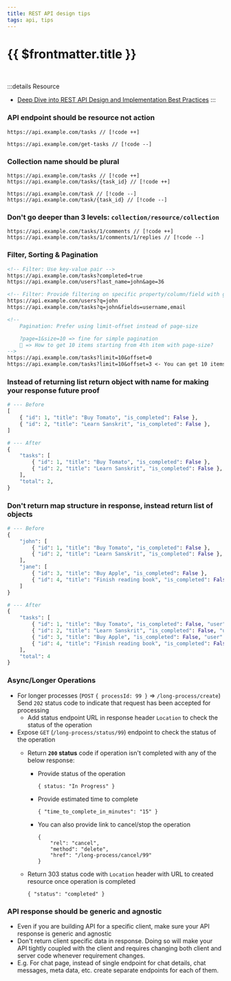 ```yaml
---
title: REST API design tips
tags: api, tips
---
```


# {{ $frontmatter.title }}

<br />

:::details Resource

- [Deep Dive into REST API Design and Implementation Best Practices](https://www.youtube.com/watch?v=7nm1pYuKAhY)
:::

### API endpoint should be resource not action

```
https://api.example.com/tasks // [!code ++]

https://api.example.com/get-tasks // [!code --]
```

### Collection name should be plural

```
https://api.example.com/tasks // [!code ++]
https://api.example.com/tasks/{task_id} // [!code ++]

https://api.example.com/task // [!code --]
https://api.example.com/task/{task_id} // [!code --]
```

### Don't go deeper than 3 levels: `collection/resource/collection`

```
https://api.example.com/tasks/1/comments // [!code ++]
https://api.example.com/tasks/1/comments/1/replies // [!code --]
```

### Filter, Sorting & Pagination

```md
<!-- Filter: Use key-value pair -->
https://api.example.com/tasks?completed=true
https://api.example.com/users?last_name=john&age=36

<!-- Filter: Provide filtering on specific property/column/field with global search -->
https://api.example.com/users?q=john
https://api.example.com/tasks?q=john&fields=username,email

<!--
    Pagination: Prefer using limit-offset instead of page-size

    ?page=1&size=10 => fine for simple pagination
    🤔 => How to get 10 items starting from 4th item with page-size?
-->
https://api.example.com/tasks?limit=10&offset=0
https://api.example.com/tasks?limit=10&offset=3 <- You can get 10 items starting from 4th item with limit-offset
```

### Instead of returning list return object with name for making your response future proof

```py
# --- Before
[
    { "id": 1, "title": "Buy Tomato", "is_completed": False },
    { "id": 2, "title": "Learn Sanskrit", "is_completed": False },
]

# --- After
{
    "tasks": [
        { "id": 1, "title": "Buy Tomato", "is_completed": False },
        { "id": 2, "title": "Learn Sanskrit", "is_completed": False },
    ],
    "total": 2,
}
```

### Don't return map structure in response, instead return list of objects

```py
# --- Before
{
    "john": [
        { "id": 1, "title": "Buy Tomato", "is_completed": False },
        { "id": 2, "title": "Learn Sanskrit", "is_completed": False },
    ],
    "jane": [
        { "id": 3, "title": "Buy Apple", "is_completed": False },
        { "id": 4, "title": "Finish reading book", "is_completed": False },
    ]
}

# --- After
{
    "tasks": [
        { "id": 1, "title": "Buy Tomato", "is_completed": False, "user": "john" },
        { "id": 2, "title": "Learn Sanskrit", "is_completed": False, "user": "john" },
        { "id": 3, "title": "Buy Apple", "is_completed": False, "user": "jane" },
        { "id": 4, "title": "Finish reading book", "is_completed": False, "user": "jane" },
    ],
    "total": 4
}

```

### Async/Longer Operations

- For longer processes (`POST` `{ processId: 99 }` => `/long-process/create`) Send `202` status code to indicate that request has been accepted for processing
  - Add status endpoint URL in response header `Location` to check the status of the operation
- Expose `GET` (`/long-process/status/99`) endpoint to check the status of the operation
  - Return **`200` status** code if operation isn't completed with any of the below response:
    - Provide status of the operation

        ```
        { status: "In Progress" }
        ```

    - Provide estimated time to complete

        ```
        { "time_to_complete_in_minutes": "15" }
        ```

    - You can also provide link to cancel/stop the operation

        ```
        {
            "rel": "cancel",
            "method": "delete",
            "href": "/long-process/cancel/99"
        }
        ````

  - Return 303 status code with `Location` header with URL to created resource once operation is completed

    ```
    { "status": "completed" }
    ```

### API response should be generic and agnostic

- Even if you are building API for a specific client, make sure your API response is generic and agnostic
- Don't return client specific data in response. Doing so will make your API tightly coupled with the client and requires changing both client and server code whenever requirement changes.
- E.g. For chat page, instead of single endpoint for chat details, chat messages, meta data, etc. create separate endpoints for each of them.
